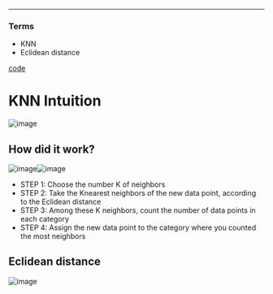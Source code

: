 ****
### Terms
- KNN
- Eclidean distance

[code](https://github.com/EricChoii/ai-boot-camp-ablearn/blob/main/ai/classification/codes/k_nearest_neighbors.ipynb)

# KNN Intuition
![image](https://user-images.githubusercontent.com/39285147/178264975-cbcd6ecf-396a-4aae-af13-b10957c9eae1.png)

## How did it work?
![image](https://user-images.githubusercontent.com/39285147/178265534-fe4dedc0-7c7a-403b-a1f1-0f8a48dc82d7.png)![image](https://user-images.githubusercontent.com/39285147/178282037-d5a93c2d-e01f-4a64-9d47-5c6ba34ea51f.png)

- STEP 1: Choose the number K of neighbors
- STEP 2: Take the Knearest neighbors of the new data point, according to the Eclidean distance
- STEP 3: Among these K neighbors, count the number of data points in each category
- STEP 4: Assign the new data point to the category where you counted the most neighbors

## Eclidean distance
![image](https://user-images.githubusercontent.com/39285147/178265398-d2498983-0efd-4d6c-82c6-b6d2b0cf5749.png)
